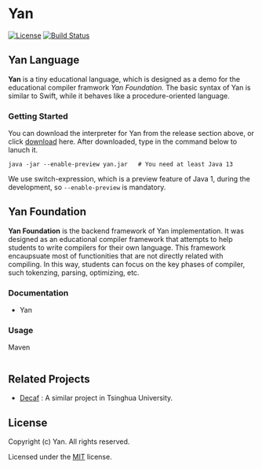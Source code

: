 # Yan

[![License](https://img.shields.io/github/license/yan-lang/yan)](https://opensource.org/licenses/MIT) [![Build Status](https://travis-ci.com/yan-lang/yan.svg?branch=master)](https://travis-ci.com/yan-lang/yan)


## Yan Language

**Yan** is a tiny educational language, which is designed as a demo for the educational compiler framwork *Yan Foundation.* The basic syntax of Yan is similar to Swift, while it behaves like a procedure-oriented language. 

### Getting Started

You can download the interpreter for Yan from the release section above, or click [download]() here. After downloaded, type in the command below to lanuch it.

```shell
java -jar --enable-preview yan.jar   # You need at least Java 13
```

We use switch-expression, which is a preview feature of Java 1, during the development, so `--enable-preview` is mandatory.

## Yan Foundation

**Yan Foundation** is the backend framework of Yan implementation. It was designed as an educational compiler framework that attempts to help students to write compilers for their own language. This framework encaupsuate most of functionities that are not directly related with compiling. In this way, students can focus on the key phases of compiler, such tokenzing, parsing, optimizing, etc. 

### Documentation

- Yan 

### Usage

Maven 

```xml

```

## Related Projects

- [Decaf]() : A similar project in Tsinghua University.

## License

Copyright (c) Yan. All rights reserved.

Licensed under the [MIT](LICENSE.txt) license.
